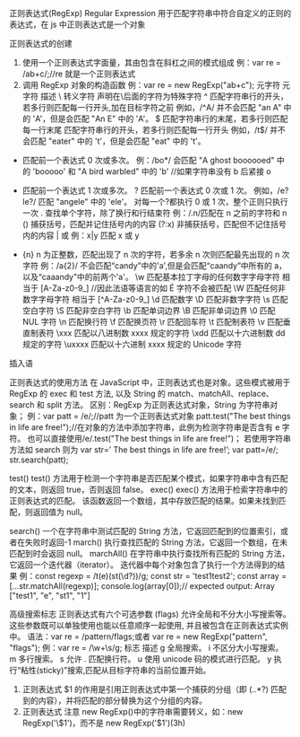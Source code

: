 正则表达式(RegExp)
Regular Expression
用于匹配字符串中符合自定义的正则的表达式，在 js 中正则表达式是一个对象

正则表达式的创建

1. 使用一个正则表达式字面量，其由包含在斜杠之间的模式组成
   例：var re = /ab+c/;//re 就是一个正则表达式
2. 调用 RegExp 对象的构造函数
   例：var re = new RegExp("ab+c");
   元字符
   元字符 描述
   \ 转义字符 声明在\后面的字符为特殊字符
   ^ 匹配字符串行的开头，若多行则匹配每一行开头,加在目标字符之前
   例如，/^A/ 并不会匹配 "an A" 中的 'A'，但是会匹配 "An E" 中的 'A'。
   $ 匹配字符串行的末尾，若多行则匹配每一行末尾
   匹配字符串行的开头，若多行则匹配每一行开头
   例如，/t$/ 并不会匹配 "eater" 中的 't'，但是会匹配 "eat" 中的 't'。

- 匹配前一个表达式 0 次或多次。
  例：/bo\*/ 会匹配 "A ghost boooooed" 中的 'booooo' 和 "A bird warbled" 中的 'b' //如果字符串没有 b 后紧接 o

* 匹配前一个表达式 1 次或多次。
  ? 匹配前一个表达式 0 次或 1 次。
  例如，/e?le?/ 匹配 "angele" 中的 'ele'。
  对每一个?都执行 0 或 1 次，整个正则只执行一次
  . 查找单个字符，除了换行和行结束符
  例：/.n/匹配在 n 之前的字符和 n
  () 捕获括号，匹配并记住括号内的内容
  (?:x) 非捕获括号，匹配但不记住括号内的内容
  | 或 例：x|y 匹配 x 或 y

- {n} n 为正整数，匹配出现了 n 次的字符，若多余 n 次则匹配最先出现的 n 次字符
  例：/a{2}/ 不会匹配“candy”中的'a',但是会匹配“caandy”中所有的 a，以及“caaandy”中的前两个'a'。
  \w 匹配基本拉丁字母的任何数字字母字符 相当于 [A-Za-z0-9_]
  //因此法语等语言的如 É 字符不会被匹配
  \W 匹配任何非数字字母字符 相当于 [^A-Za-z0-9_]
  \d 匹配数字
  \D 匹配非数字字符
  \s 匹配空白字符
  \S 匹配非空白字符
  \b 匹配单词边界
  \B 匹配非单词边界
  \0 匹配 NUL 字符
  \n 匹配换行符
  \f 匹配换页符
  \r 匹配回车符
  \t 匹配制表符
  \v 匹配垂直制表符
  \xxx 匹配以八进制数 xxxx 规定的字符
  \xdd 匹配以十六进制数 dd 规定的字符
  \uxxxx 匹配以十六进制 xxxx 规定的 Unicode 字符

插入语

正则表达式的使用方法
在 JavaScript 中，正则表达式也是对象。这些模式被用于 RegExp 的 exec 和 test 方法, 以及 String 的 match、matchAll、replace、search 和 split 方法。
区别：RegExp 为正则表达式对象，String 为字符串对象；
例：var patt = /e/;//patt 为一个正则表达式对象
patt.test("The best things in life are free!");//在对象的方法中添加字符串，此例为检测字符串是否含有 e 字符。
也可以直接使用/e/.test("The best things in life are free!")；
若使用字符串方法如 search 则为
var str=’ The best things in life are free!’;
var patt=/e/;
str.search(patt);

test()
test() 方法用于检测一个字符串是否匹配某个模式，如果字符串中含有匹配的文本，则返回 true，否则返回 false。
exec()
exec() 方法用于检索字符串中的正则表达式的匹配。
该函数返回一个数组，其中存放匹配的结果。如果未找到匹配，则返回值为 null。

search()
一个在字符串中测试匹配的 String 方法，它返回匹配到的位置索引，或者在失败时返回-1
march()
执行查找匹配的 String 方法，它返回一个数组，在未匹配到时会返回 null。
marchAll()
在字符串中执行查找所有匹配的 String 方法，它返回一个迭代器（iterator）。
迭代器中每个对象包含了执行一个方法得到的结果
例：const regexp = /t(e)(st(\d?))/g;
const str = 'test1test2';
const array = [...str.matchAll(regexp)];
console.log(array[0]);// expected output: Array ["test1", "e", "st1", "1"]

高级搜索标志
正则表达式有六个可选参数 (flags) 允许全局和不分大小写搜索等。这些参数既可以单独使用也能以任意顺序一起使用, 并且被包含在正则表达式实例中。
语法：var re = /pattern/flags;或者 var re = new RegExp("pattern", "flags");
例：var re = /\w+\s/g;
标志 描述
g 全局搜索。
i 不区分大小写搜索。
m 多行搜索。
s 允许 . 匹配换行符。
u 使用 unicode 码的模式进行匹配。
y 执行“粘性(sticky)”搜索,匹配从目标字符串的当前位置开始。

1. 正则表达式 $1 的作用是引用正则表达式中第一个捕获的分组（即 (\..\*?) 匹配到的内容），并将匹配的部分替换为这个分组的内容。
2. 正则表达式 注意 new RegExp()中的字符串需要转义，如：new RegExp('\\$1')，而不是 new RegExp('\$1')(3h)
